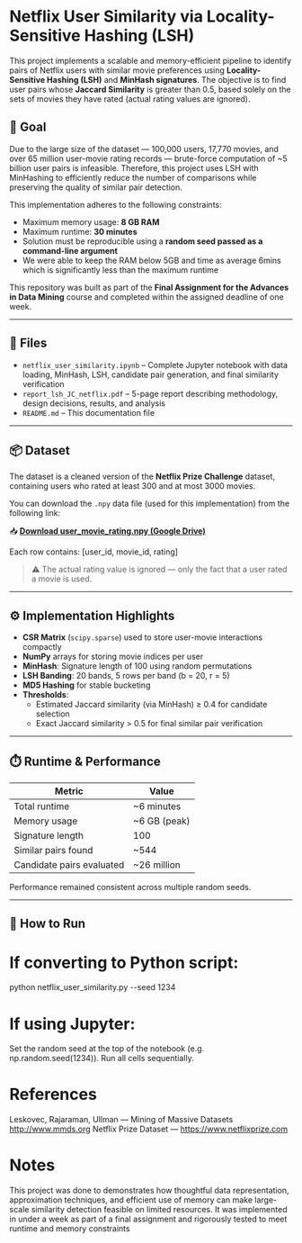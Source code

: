 # Netflix User Similarity via Locality-Sensitive Hashing (LSH)

This project implements a scalable and memory-efficient pipeline to identify pairs of Netflix users with similar movie preferences using **Locality-Sensitive Hashing (LSH)** and **MinHash signatures**. The objective is to find user pairs whose **Jaccard Similarity** is greater than 0.5, based solely on the sets of movies they have rated (actual rating values are ignored).

## 🎯 Goal

Due to the large size of the dataset — 100,000 users, 17,770 movies, and over 65 million user-movie rating records — brute-force computation of ~5 billion user pairs is infeasible. Therefore, this project uses LSH with MinHashing to efficiently reduce the number of comparisons while preserving the quality of similar pair detection.

This implementation adheres to the following constraints:
- Maximum memory usage: **8 GB RAM**
- Maximum runtime: **30 minutes**
- Solution must be reproducible using a **random seed passed as a command-line argument**
- We were able to keep the RAM below 5GB and time as average 6mins which is significantly less than the maximum runtime
  
This repository was built as part of the **Final Assignment for the Advances in Data Mining** course and completed within the assigned deadline of one week.

---

## 📁 Files

- `netflix_user_similarity.ipynb` – Complete Jupyter notebook with data loading, MinHash, LSH, candidate pair generation, and final similarity verification
- `report_lsh_JC_netflix.pdf` – 5-page report describing methodology, design decisions, results, and analysis
- `README.md` – This documentation file

---

## 📦 Dataset

The dataset is a cleaned version of the **Netflix Prize Challenge** dataset, containing users who rated at least 300 and at most 3000 movies.

You can download the `.npy` data file (used for this implementation) from the following link:

📥 **[Download user_movie_rating.npy (Google Drive)](https://drive.google.com/file/d/1Fqcyu9g6DZyYK_1qmjEgD1LlGD7Wfs5G/view?usp=sharing)**

Each row contains:
[user_id, movie_id, rating]


> ⚠️ The actual rating value is ignored — only the fact that a user rated a movie is used.

---

## ⚙️ Implementation Highlights

- **CSR Matrix** (`scipy.sparse`) used to store user-movie interactions compactly
- **NumPy** arrays for storing movie indices per user
- **MinHash**: Signature length of 100 using random permutations
- **LSH Banding**: 20 bands, 5 rows per band (b = 20, r = 5)
- **MD5 Hashing** for stable bucketing
- **Thresholds**:
  - Estimated Jaccard similarity (via MinHash) ≥ 0.4 for candidate selection
  - Exact Jaccard similarity > 0.5 for final similar pair verification

---

## ⏱️ Runtime & Performance

| Metric                    | Value                        |
|--------------------------|------------------------------|
| Total runtime            | ~6 minutes                   |
| Memory usage             | ~6 GB (peak)                 |
| Signature length         | 100                          |
| Similar pairs found      | ~544                         |
| Candidate pairs evaluated| ~26 million                  |

Performance remained consistent across multiple random seeds.

---

## 🧠 How to Run

# If converting to Python script:
python netflix_user_similarity.py --seed 1234

# If using Jupyter:

Set the random seed at the top of the notebook (e.g. np.random.seed(1234)).
Run all cells sequentially.

# References

Leskovec, Rajaraman, Ullman — Mining of Massive Datasets
http://www.mmds.org
Netflix Prize Dataset — https://www.netflixprize.com

# Notes

This project was done to demonstrates how thoughtful data representation, approximation techniques, and efficient use of memory can make large-scale similarity detection feasible on limited resources. It was implemented in under a week as part of a final assignment and rigorously tested to meet runtime and memory constraints
